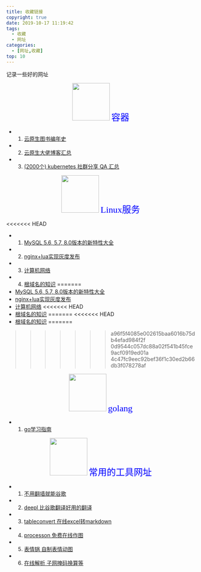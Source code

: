 ```yaml
---
title: 收藏链接
copyright: true
date: 2019-10-17 11:19:42
tags:
  - 收藏
  - 网址
categories:
  - [网址,收藏]
top: 10
---
```

记录一些好的网址
<!-- more -->
   
<center>
<img src="http://zhangzw001.github.io/images/dockerniu.jpeg" width = "100" height = "100" style="border: 0"/>
<font color="blue" face="黑体" size=5> 容器 </font>
</center>

- 1. [云原生图书编年史](https://jimmysong.io/cloud-native/memo/books/)
- 2. [云原生大佬博客汇总](https://zhangzw001.github.io/2019/10/12/13-%E4%BA%91%E5%8E%9F%E7%94%9F%E5%8D%9A%E5%AE%A2%E6%B1%87%E6%80%BB/)
- 3. [(2000个) kubernetes 社群分享 QA 汇总](https://muzi502.github.io/archives/kubernetes-QA.html)



<center>
<img src="http://zhangzw001.github.io/images/dockerniu.jpeg" width = "100" height = "100" style="border: 0"/>
<font color="blue" face="黑体" size=5> Linux服务 </font>
</center>

<<<<<<< HEAD
- 1. [MySQL 5.6, 5.7, 8.0版本的新特性大全](https://www.linuxidc.com/Linux/2019-09/160664.htm)
- 2. [nginx+lua实现灰度发布](https://i4t.com/4070.html)
- 3. [计算机网络](https://github.com/CavsZhouyou/Front-End-Interview-Notebook/blob/master/%E8%AE%A1%E7%AE%97%E6%9C%BA%E7%BD%91%E7%BB%9C/%E8%AE%A1%E7%AE%97%E6%9C%BA%E7%BD%91%E7%BB%9C.md)
- 4. [根域名的知识](http://www.ruanyifeng.com/blog/2018/05/root-domain.html)
=======
- [MySQL 5.6, 5.7, 8.0版本的新特性大全](https://www.linuxidc.com/Linux/2019-09/160664.htm)
- [nginx+lua实现灰度发布](https://i4t.com/4070.html)
- [计算机网络](https://github.com/CavsZhouyou/Front-End-Interview-Notebook/blob/master/%E8%AE%A1%E7%AE%97%E6%9C%BA%E7%BD%91%E7%BB%9C/%E8%AE%A1%E7%AE%97%E6%9C%BA%E7%BD%91%E7%BB%9C.md)
<<<<<<< HEAD
- [根域名的知识](http://www.ruanyifeng.com/blog/2018/05/root-domain.html)
=======
<<<<<<< HEAD
- [根域名的知识](http://www.ruanyifeng.com/blog/2018/05/root-domain.html)
=======
>>>>>>> a96f5f4085e002615baa6016b75db4efad984f2f
>>>>>>> 0d9544c057dc88a02f541b45fce9acf0919ed01a
>>>>>>> 4c47fc9eec92bef36f1c30ed2b66db3f078278af

<center>
<img src="http://zhangzw001.github.io/images/dockerniu.jpeg" width = "100" height = "100" style="border: 0"/>
<font color="blue" face="黑体" size=5> golang </font>
</center>


- 1. [go学习指南](https://www.zhihu.com/question/30461290)


<center>
<img src="http://zhangzw001.github.io/images/dockerniu.jpeg" width = "100" height = "100" style="border: 0"/>
<font color="blue" face="黑体" size=5> 常用的工具网址 </font>
</center>

- 1. [不用翻墙就能谷歌](https://google.fuckcloudnative.io/)
- 2. [deepl 比谷歌翻译好用的翻译](https://www.deepl.com/translator)
- 3. [tableconvert 在线excel转markdown](https://tableconvert.com/)
- 4. [processon 免费在线作图](https://www.processon.com/;jsessionid=F837B3EA415204DD1285A90441329673.jvm1)
- 5. [表情锅 自制表情动图](https://app.xuty.tk/static/app/index.html)
- 6. [在线解析 子网掩码换算等](https://www.sojson.com/convert/subnetmask.html)



